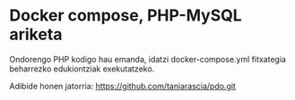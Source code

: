 
# Docker compose, PHP-MySQL ariketa

Ondorengo PHP kodigo hau emanda, idatzi docker-compose.yml fitxategia
beharrezko edukiontziak exekutatzeko.

Adibide honen jatorria: https://github.com/taniarascia/pdo.git
